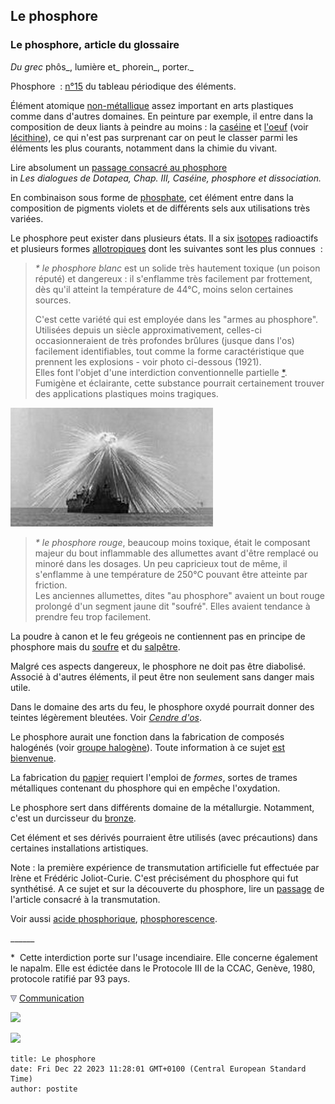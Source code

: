 ## Le phosphore
### Le phosphore, article du glossaire
 _Du grec_ phôs_, lumière et_ phorein_, porter._

Phosphore  : [n°15](annexe1.html#p) du tableau périodique des éléments.

Élément atomique [non-métallique](nonmetaux.html) assez important en arts plastiques comme dans d'autres domaines. En peinture par exemple, il entre dans la composition de deux liants à peindre au moins : la [caséine](caseine.html) et [l'oeuf](oeuf.html) (voir [lécithine](lecithine.html)), ce qui n'est pas surprenant car on peut le classer parmi les éléments les plus courants, notamment dans la chimie du vivant.

Lire absolument un [passage consacré au phosphore](chap03caseine.html)  
in _Les dialogues de Dotapea, Chap. III, Caséine, phosphore et dissociation._

En combinaison sous forme de [phosphate](phosphate.html), cet élément entre dans la composition de pigments violets et de différents sels aux utilisations très variées.

Le phosphore peut exister dans plusieurs états. Il a six [isotopes](ion.html#isotopeinion) radioactifs et plusieurs formes [allotropiques](allotropie.html) dont les suivantes sont les plus connues  :

> _\* le phosphore blanc_ est un solide très hautement toxique (un poison réputé) et dangereux : il s'enflamme très facilement par frottement, dès qu'il atteint la température de 44°C, moins selon certaines sources.
> 
> C'est cette variété qui est employée dans les "armes au phosphore". Utilisées depuis un siècle approximativement, celles-ci occasionneraient de très profondes brûlures (jusque dans l'os) facilement identifiables, tout comme la forme caractéristique que prennent les explosions - voir photo ci-dessous (1921).  
> Elles font l'objet d'une interdiction conventionnelle partielle [\*](phosphore.html#note1).  
> Fumigène et éclairante, cette substance pourrait certainement trouver des applications plastiques moins tragiques.

![](images/bombeauphosphore.jpg)

> _\* le phosphore rouge_, beaucoup moins toxique, était le composant majeur du bout inflammable des allumettes avant d'être remplacé ou minoré dans les dosages. Un peu capricieux tout de même, il s'enflamme à une température de 250°C pouvant être atteinte par friction.  
> Les anciennes allumettes, dites "au phosphore" avaient un bout rouge prolongé d'un segment jaune dit "soufré". Elles avaient tendance à prendre feu trop facilement.

La poudre à canon et le feu grégeois ne contiennent pas en principe de phosphore mais du [soufre](soufre.html) et du [salpêtre](salpetre.html).

Malgré ces aspects dangereux, le phosphore ne doit pas être diabolisé. Associé à d'autres éléments, il peut être non seulement sans danger mais utile.

Dans le domaine des arts du feu, le phosphore oxydé pourrait donner des teintes légèrement bleutées. Voir _[Cendre d'os](cendredos.html)_.

Le phosphore aurait une fonction dans la fabrication de composés halogénés (voir [groupe halogène](annexe1.html#halogene)). Toute information à ce sujet [est bienvenue](ecrire.html).

La fabrication du [papier](papier.html) requiert l'emploi de _formes_, sortes de trames métalliques contenant du phosphore qui en empêche l'oxydation.

Le phosphore sert dans différents domaine de la métallurgie. Notamment, c'est un durcisseur du [bronze](bronze2.html).

Cet élément et ses dérivés pourraient être utilisés (avec précautions) dans certaines installations artistiques.

Note : la première expérience de transmutation artificielle fut effectuée par Irène et Frédéric Joliot-Curie. C'est précisément du phosphore qui fut synthétisé. A ce sujet et sur la découverte du phosphore, lire un [passage](transmutation.html#aluminiumphosphore) de l'article consacré à la transmutation.

Voir aussi [acide phosphorique](phosphore.html#phosphoriqueacide), [phosphorescence](phosphofluo.html).

\_\_\_\_\_\_

\*  Cette interdiction porte sur l'usage incendiaire. Elle concerne également le napalm. Elle est édictée dans le Protocole III de la CCAC, Genève, 1980, protocole ratifié par 93 pays.



![](images/flechebas.gif) [Communication](http://www.artrealite.com/annonceurs.htm) 

[![](https://cbonvin.fr/sites/regie.artrealite.com/visuels/campagne1.png)](index-2.html#20131014)

![](https://cbonvin.fr/sites/regie.artrealite.com/visuels/campagne2.png)
```
title: Le phosphore
date: Fri Dec 22 2023 11:28:01 GMT+0100 (Central European Standard Time)
author: postite
```
